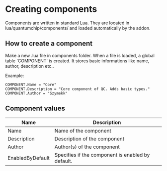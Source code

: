 # Creating components
Components are written in standard Lua. They are located in lua/quantumchip/components/ and loaded automatically by the addon.

## How to create a component
Make a new .lua file in components folder. When a file is loaded, a global table 'COMPONENT' is created. It stores basic informations like name, author, description etc..

Example:
```
COMPONENT.Name = "Core"
COMPONENT.Description = "Core component of QC. Adds basic types."
COMPONENT.Author = "Szymekk"
```

## Component values

| Name | Description |
|---|---|
| Name | Name of the component |
| Description | Description of the component |
| Author | Author(s) of the component |
| EnabledByDefault | Specifies if the component is enabled by default. |
